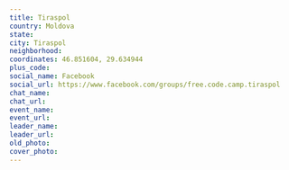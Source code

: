 ```yaml
---
title: Tiraspol
country: Moldova
state: 
city: Tiraspol
neighborhood: 
coordinates: 46.851604, 29.634944
plus_code:
social_name: Facebook
social_url: https://www.facebook.com/groups/free.code.camp.tiraspol
chat_name:
chat_url:
event_name:
event_url:
leader_name:
leader_url:
old_photo: 
cover_photo:
---
```

